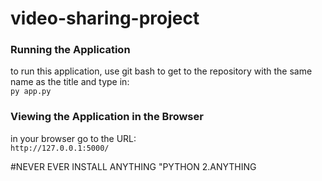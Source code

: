 # video-sharing-project

### Running the Application
to run this application, use git bash to get to the repository with the same name as the title and type in: </br>
`py app.py`

### Viewing the Application in the Browser
in your browser go to the URL: </br>
`http://127.0.0.1:5000/`

#NEVER EVER INSTALL ANYTHING "PYTHON 2.ANYTHING



